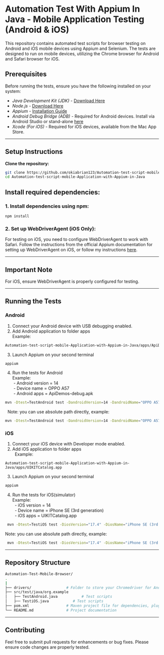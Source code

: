 # Automation Test With Appium In Java - Mobile Application Testing (Android & iOS)
This repository contains automated test scripts for browser testing on Android and iOS mobile devices using Appium and Selenium. The tests are designed to run on mobile devices, utilizing the Chrome browser for Android and Safari browser for iOS.

## Prerequisites
Before running the tests, ensure you have the following installed on your system:
- *Java Development Kit (JDK)* - [Download Here](https://www.oracle.com/java/technologies/javase-jdk11-downloads.html)
- *Node.js* - [Download Here](https://nodejs.org/en/download/)
- *Appium* - [Installation Guide](http://appium.io/docs/en/about-appium/getting-started/?lang=en)
- *Android Debug Bridge (ADB)* - Required for Android devices. Install via Android Studio or stand-alone [here](https://developer.android.com/studio/command-line/adb)
- *Xcode (For iOS)* - Required for iOS devices, available from the Mac App Store.

------------------------------------------------------------------------------------
## Setup Instructions
**Clone the repository:**


```bash
git clone https://github.com/okiabrian123/Automation-test-script-mobile-Application-with-Appium-in-Java.git
cd Automation-test-script-mobile-Application-with-Appium-in-Java
```

## Install required dependencies:

### 1. Install dependencies using npm:
```bash
npm install
```

### 2. Set up WebDriverAgent (iOS Only):

For testing on iOS, you need to configure WebDriverAgent to work with Safari. Follow the instructions from the official Appium documentation for setting up WebDriverAgent on iOS, or follow my instructions [here](https://github.com/okiabrian123/Automation-Test-Mobile-Browser/blob/main/WebDriverAgent_Setup.md).

------------------------------------
## Important Note
For iOS, ensure WebDriverAgent is properly configured for testing.

--------------------------------------
## Running the Tests
### Android
1. Connect your Android device with USB debugging enabled.<br />
2. Add Android application to folder apps<br />
Example: 
```bash
Automation-test-script-mobile-Application-with-Appium-in-Java/apps/ApiDemos-debug.apk
```
3. Launch Appium on your second terminal

```bash
appium
```
4. Run the tests for Android<br />
Example:<br />
&nbsp;- Android version = 14<br />
&nbsp;- Device name = OPPO A57<br />
&nbsp;- Android apps = ApiDemos-debug.apk<br />
```bash
mvn -Dtest=TestAndroid test -DandroidVersion=14 -DandroidName="OPPO A57" -DandroidApp="ApiDemos-debug.apk"
```

&nbsp; Note: you can use absolute path directly, example:
```bash
mvn -Dtest=TestAndroid test -DandroidVersion=14 -DandroidName="OPPO A57" -DandroidApp="/Users/username/AutomationTest/Automation test script mobile Application/apps/ApiDemos-debug.apk"
```
### iOS
1. Connect your iOS device with Developer mode enabled.<br />
2. Add iOS application to folder apps<br />
&nbsp; Example: 
```
Automation-test-script-mobile-Application-with-Appium-in-Java/apps/UIKITCatalog.app
```
3. Launch Appium on your second terminal
```bash
appium
```
4. Run the tests for iOS(simulator)<br />
Example:<br />
&nbsp; - iOS version = 14<br />
&nbsp; - Device name = iPhone SE (3rd generation)<br />
&nbsp; - iOS apps = UIKITCatalog.app<br />

```bash
 mvn -Dtest=TestiOS test -DiosVersion="17.4" -DiosName="iPhone SE (3rd generation)" -DiosApp="UIKITCatalog.app"√
```

Note: you can use absolute path directly, example:

```bash
 mvn -Dtest=TestiOS test -DiosVersion="17.4" -DiosName="iPhone SE (3rd generation)" -DiosApp="/Users/username/AutomationTest/Automation test script mobile Application/apps/UIKITCatalog.app"
```
---------------------------------
## Repository Structure
```bash
Automation-Test-Mobile-Browser/
.
|
├── drivers/                # Folder to store your Chromedriver for Android
├── src/test/java/org.example
│   ├── TestAndroid.java           # Test scripts
│   ├── TestiOS.java           # Test scripts
├── pom.xml                 # Maven project file for dependencies, plugin and profile
└── README.md               # Project documentation
```
-------------------------------
## Contributing
Feel free to submit pull requests for enhancements or bug fixes. Please ensure code changes are properly tested.

